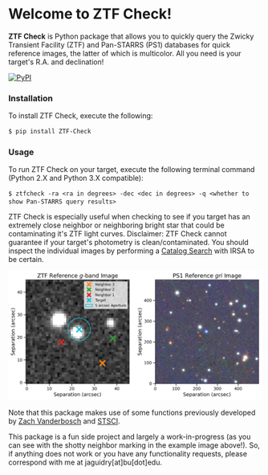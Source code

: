# Welcome to ZTF Check!

**ZTF Check** is Python package that allows you to quickly query the Zwicky Transient Facility (ZTF) and Pan-STARRS (PS1) databases for quick reference images, the latter of which is multicolor. All you need is your target's R.A. and declination!

[![PyPI](https://img.shields.io/pypi/v/ZTF-Check.svg)](https://pypi.org/project/ZTF-Check/)

### Installation  

To install ZTF Check, execute the following:
```bash
$ pip install ZTF-Check
```

### Usage  

To run ZTF Check on your target, execute the following terminal command (Python 2.X and Python 3.X compatible):   
```
$ ztfcheck -ra <ra in degrees> -dec <dec in degrees> -q <whether to show Pan-STARRS query results>
```  

ZTF Check is especially useful when checking to see if you target has an extremely close neighbor or neighboring bright star that could be contaminating it's ZTF light curves. Disclaimer: ZTF Check cannot guarantee if your target's photometry is clean/contaminated. You should inspect the individual images by performing a [Catalog Search](https://irsa.ipac.caltech.edu/Missions/ztf.html) with IRSA to be certain. 

![Example ZTF Check result](ztfj0139+5245_example.png)


Note that this package makes use of some functions previously developed by [Zach Vanderbosch](https://github.com/zvanderbosch) and [STSCI](http://ps1images.stsci.edu/ps1_dr2_api.html).

This package is a fun side project and largely a work-in-progress (as you can see with the shotty neighbor marking in the example image above!). So, if anything does not work or you have any functionality requests, please correspond with me at jaguidry[at]bu[dot]edu.
